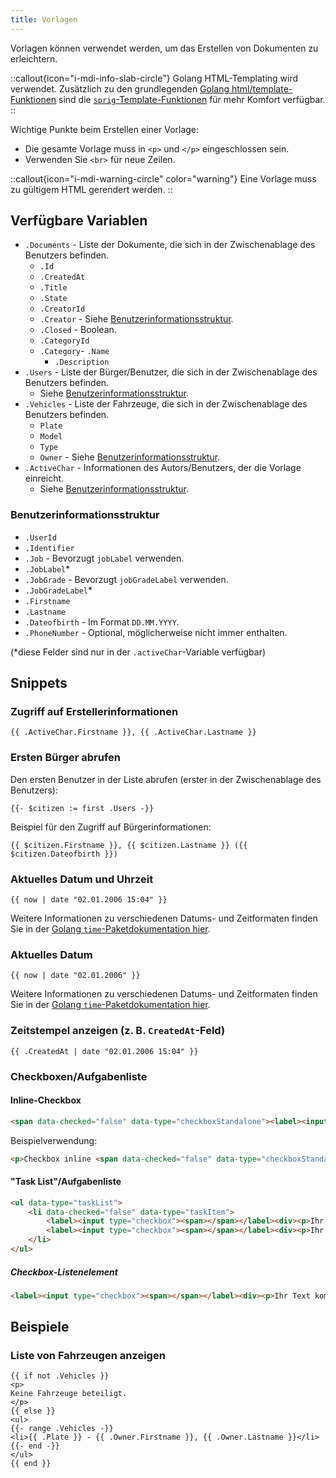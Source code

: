 ```yaml
---
title: Vorlagen
---
```


Vorlagen können verwendet werden, um das Erstellen von Dokumenten zu erleichtern.

::callout{icon="i-mdi-info-slab-circle"}
Golang HTML-Templating wird verwendet.
Zusätzlich zu den grundlegenden [Golang html/template-Funktionen](https://pkg.go.dev/html/template) sind die [`sprig`-Template-Funktionen](https://masterminds.github.io/sprig/) für mehr Komfort verfügbar.
::

Wichtige Punkte beim Erstellen einer Vorlage:

- Die gesamte Vorlage muss in `<p>` und `</p>` eingeschlossen sein.
- Verwenden Sie `<br>` für neue Zeilen.

::callout{icon="i-mdi-warning-circle" color="warning"}
Eine Vorlage muss zu gültigem HTML gerendert werden.
::

## Verfügbare Variablen

- `.Documents` - Liste der Dokumente, die sich in der Zwischenablage des Benutzers befinden.
  - `.Id`
  - `.CreatedAt`
  - `.Title`
  - `.State`
  - `.CreatorId`
  - `.Creator` - Siehe [Benutzerinformationsstruktur](#benutzerinformationsstruktur).
  - `.Closed` - Boolean.
  - `.CategoryId`
  - `.Category`- `.Name`
    - `.Description`
- `.Users` - Liste der Bürger/Benutzer, die sich in der Zwischenablage des Benutzers befinden.
  - Siehe [Benutzerinformationsstruktur](#benutzerinformationsstruktur).
- `.Vehicles` - Liste der Fahrzeuge, die sich in der Zwischenablage des Benutzers befinden.
  - `Plate`
  - `Model`
  - `Type`
  - `Owner` - Siehe [Benutzerinformationsstruktur](#benutzerinformationsstruktur).
- `.ActiveChar` - Informationen des Autors/Benutzers, der die Vorlage einreicht.
  - Siehe [Benutzerinformationsstruktur](#benutzerinformationsstruktur).

### Benutzerinformationsstruktur

- `.UserId`
- `.Identifier`
- `.Job` - Bevorzugt `jobLabel` verwenden.
- `.JobLabel`*
- `.JobGrade` - Bevorzugt `jobGradeLabel` verwenden.
- `.JobGradeLabel`*
- `.Firstname`
- `.Lastname`
- `.Dateofbirth` - Im Format `DD.MM.YYYY`.
- `.PhoneNumber` - Optional, möglicherweise nicht immer enthalten.

(*diese Felder sind nur in der `.activeChar`-Variable verfügbar)

## Snippets

### Zugriff auf Erstellerinformationen

```templ
{{ .ActiveChar.Firstname }}, {{ .ActiveChar.Lastname }}
```

### Ersten Bürger abrufen

Den ersten Benutzer in der Liste abrufen (erster in der Zwischenablage des Benutzers):

```templ
{{- $citizen := first .Users -}}
```

Beispiel für den Zugriff auf Bürgerinformationen:

```templ
{{ $citizen.Firstname }}, {{ $citizen.Lastname }} ({{ $citizen.Dateofbirth }})
```

### Aktuelles Datum und Uhrzeit

```templ
{{ now | date "02.01.2006 15:04" }}
```

Weitere Informationen zu verschiedenen Datums- und Zeitformaten finden Sie in der [Golang `time`-Paketdokumentation hier](https://pkg.go.dev/time#pkg-constants).

### Aktuelles Datum

```templ
{{ now | date "02.01.2006" }}
```

Weitere Informationen zu verschiedenen Datums- und Zeitformaten finden Sie in der [Golang `time`-Paketdokumentation hier](https://pkg.go.dev/time#pkg-constants).

### Zeitstempel anzeigen (z. B. `CreatedAt`-Feld)

```templ
{{ .CreatedAt | date "02.01.2006 15:04" }}
```

### Checkboxen/Aufgabenliste

#### Inline-Checkbox

```html
<span data-checked="false" data-type="checkboxStandalone"><label><input type="checkbox"> </label></span>
```

Beispielverwendung:

```html
<p>Checkbox inline <span data-checked="false" data-type="checkboxStandalone"><label><input type="checkbox"> </label></span>with text</p>
```

#### "Task List"/Aufgabenliste

```html
<ul data-type="taskList">
    <li data-checked="false" data-type="taskItem">
        <label><input type="checkbox"><span></span></label><div><p>Ihr erster Text kommt hier hin</p></div>
        <label><input type="checkbox"><span></span></label><div><p>Ihr zweiter Text kommt hier hin</p></div>
    </li>
</ul>
```

##### Checkbox-Listenelement

```html
<label><input type="checkbox"><span></span></label><div><p>Ihr Text kommt hier hin</p></div>
```

## Beispiele

### Liste von Fahrzeugen anzeigen

```templ
{{ if not .Vehicles }}
<p>
Keine Fahrzeuge beteiligt.
</p>
{{ else }}
<ul>
{{- range .Vehicles -}}
<li>{{ .Plate }} - {{ .Owner.Firstname }}, {{ .Owner.Lastname }}</li>
{{- end -}}
</ul>
{{ end }}
```
